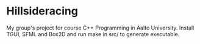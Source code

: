 # Hillsideracing

My group's project for course C++ Programming in Aalto University. Install TGUI, SFML and Box2D and run make in src/ to generate executable.
